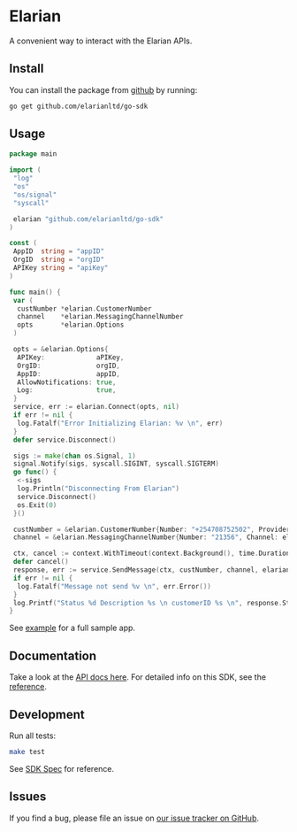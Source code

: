# Elarian

A convenient way to interact with the Elarian APIs.

## Install

You can install the package from [github](https://www.github.com/elarianltd/go-sdk) by running:

```bash
go get github.com/elarianltd/go-sdk
```

## Usage

```go
package main

import (
 "log"
 "os"
 "os/signal"
 "syscall"

 elarian "github.com/elarianltd/go-sdk"
)

const (
 AppID  string = "appID"
 OrgID  string = "orgID"
 APIKey string = "apiKey"
)

func main() {
 var (
  custNumber *elarian.CustomerNumber
  channel    *elarian.MessagingChannelNumber
  opts       *elarian.Options
 )

 opts = &elarian.Options{
  APIKey:             aPIKey,
  OrgID:              orgID,
  AppID:              appID,
  AllowNotifications: true,
  Log:                true,
 }
 service, err := elarian.Connect(opts, nil)
 if err != nil {
  log.Fatalf("Error Initializing Elarian: %v \n", err)
 }
 defer service.Disconnect()

 sigs := make(chan os.Signal, 1)
 signal.Notify(sigs, syscall.SIGINT, syscall.SIGTERM)
 go func() {
  <-sigs
  log.Println("Disconnecting From Elarian")
  service.Disconnect()
  os.Exit(0)
 }()

 custNumber = &elarian.CustomerNumber{Number: "+254708752502", Provider: elarian.CustomerNumberProviderCellular}
 channel = &elarian.MessagingChannelNumber{Number: "21356", Channel: elarian.MessagingChannelSms}

 ctx, cancel := context.WithTimeout(context.Background(), time.Duration(time.Second*30))
 defer cancel()
 response, err := service.SendMessage(ctx, custNumber, channel, elarian.TextMessage("Hello world from the go sdk"))
 if err != nil {
  log.Fatalf("Message not send %v \n", err.Error())
 }
 log.Printf("Status %d Description %s \n customerID %s \n", response.Status, response.Description, response.CustomerID)
}

```

See [example](example/) for a full sample app.

## Documentation

Take a look at the [API docs here](http://developers.elarian.com). For detailed info on this SDK, see the [reference](docs/).

## Development

Run all tests:

```bash
make test
```

See [SDK Spec](https://github.com/ElarianLtd/sdk-spec) for reference.

## Issues

If you find a bug, please file an issue on [our issue tracker on GitHub](https://github.com/ElarianLtd/go-sdk/issues).
